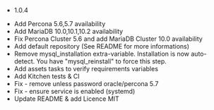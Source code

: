 
* 1.0.4

- Add Percona 5.6,5.7 availability
- Add MariaDB 10.0,10.1,10.2 availability
- Fix Percona Cluster 5.6 and add MariaDB Cluster 10.0 availability
- Add default repository (See README for more informations)
- Remove mysql_installation extra-variable. Installation is now auto-detect. You have "mysql_reinstall" to force this step.
- Add assets tasks to verify requirements variables
- Add Kitchen tests & CI
- Fix - remove unless password oracle/percona 5.7
- Fix - ensure service is enabled (systemd)
- Update README & add Licence MIT

